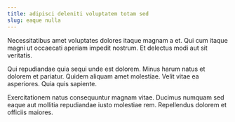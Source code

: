 ```yaml
---
title: adipisci deleniti voluptatem totam sed
slug: eaque nulla
---
```


Necessitatibus amet voluptates dolores itaque magnam a et. Qui cum itaque magni ut occaecati aperiam impedit nostrum. Et delectus modi aut sit veritatis.

Qui repudiandae quia sequi unde est dolorem. Minus harum natus et dolorem et pariatur. Quidem aliquam amet molestiae. Velit vitae ea asperiores. Quia quis sapiente.

Exercitationem natus consequuntur magnam vitae. Ducimus numquam sed eaque aut mollitia repudiandae iusto molestiae rem. Repellendus dolorem et officiis maiores.
